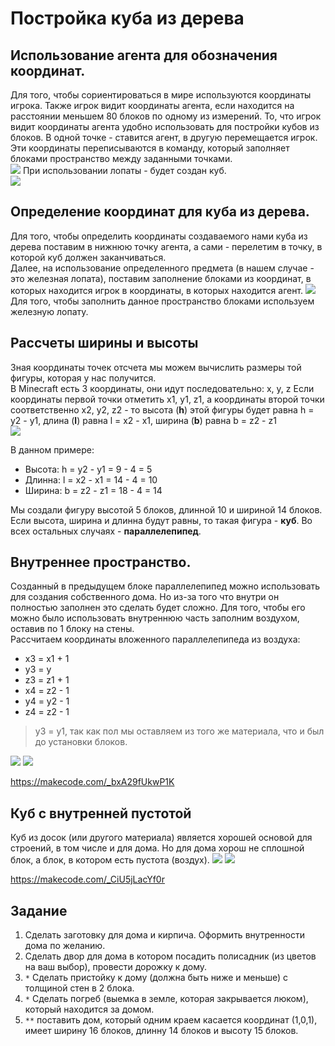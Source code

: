 # Постройка куба из дерева
## Использование агента для обозначения координат.
Для того, чтобы сориентироваться в мире используются координаты игрока. Также игрок видит координаты агента, если находится на расстоянии меньшем 80 блоков по одному из измерений.
То, что игрок видит координаты агента удобно использовать для постройки кубов из блоков. В одной точке - ставится агент, в другую перемещается игрок. Эти координаты переписываются в команду, который заполняет блоками пространство между заданными точками.  
<img src = "./img/coords13.jpg">
При использовании лопаты - будет создан куб.  
<img src = "./img/cube.jpg">



## Определение координат для куба из дерева.
Для того, чтобы определить координаты создаваемого нами куба из дерева поставим в нижнюю точку агента, а сами - перелетим в точку, в которой куб должен заканчиваться.  
Далее, на использование определенного предмета (в нашем случае - это железная лопата), поставим заполнение блоками из координат, в которых находится игрок в координаты, в которых находится агент.
<img src = "./img/Minecraft Education Edition1.jpg">
Для того, чтобы заполнить данное пространство блоками используем железную лопату.  



## Рассчеты ширины и высоты
Зная координаты точек отсчета мы можем вычислить размеры той фигуры, которая у нас получится.  
В Minecraft есть 3 координаты, они идут последовательно: x, y, z
Если координаты первой точки отметить x1, y1, z1, а координаты второй точки соответственно x2, y2, z2 - то высота (**h**) этой фигуры будет равна h = y2 - y1, длина (**l**) равна l = x2 - x1, ширина (**b**) равна b = z2 - z1  
<img src = "./img/Minecraft Education Edition2.jpg">  

В данном примере:
* Высота: h = y2 - y1 = 9 - 4 = 5
* Длинна: l = x2 - x1 = 14 - 4 = 10
* Ширина: b = z2 - z1 = 18 - 4 = 14

Мы создали фигуру высотой 5 блоков, длинной 10 и шириной 14 блоков.
Если высота, ширина и длинна будут равны, то такая фигура - **куб**. Во всех остальных случаях - **параллелепипед**.

## Внутреннее пространство.
Созданный в предыдущем блоке параллелепипед можно использовать для создания собственного дома. Но из-за того что внутри он полностью заполнен это сделать будет сложно. Для того, чтобы его можно было использовать внутреннюю часть заполним воздухом, оставив по 1 блоку на стены.  
Рассчитаем координаты вложенного параллелепипеда из воздуха:
* x3 = x1 + 1
* y3 = y
* z3 = z1 + 1
* x4 = z2 - 1
* y4 = y2 - 1
* z4 = z2 - 1
> y3 = y1, так как пол мы оставляем из того же материала, что и был до установки блоков.
<img src = "./img/Minecraft Education Edition3.jpg">  

<img src = "./img/block-fly.gif">  

https://makecode.com/_bxA29fUkwP1K



## Куб с внутренней пустотой
Куб из досок (или другого материала) является хорошей основой для строений, в том числе и для дома. Но для дома хорош не сплошной блок, а блок, в котором есть пустота (воздух).
<img src = "./img/coords_2.jpg">
<img src = "./img/coords_3.jpg">

<a href = "https://makecode.com/_CiU5jLacYf0r">https://makecode.com/_CiU5jLacYf0r</a>

## Задание
1. Сделать заготовку для дома и кирпича. Оформить внутренности дома по желанию.
2.  Сделать двор для дома в котором посадить полисадник (из цветов на ваш выбор), провести дорожку к дому.
3. `*` Сделать пристойку к дому (должна быть ниже и меньше) с толщиной стен в 2 блока.
4. `*` Сделать погреб (выемка в земле, которая закрывается люком), который находится за домом.
5. `**` поставить дом, который одним краем касается координат (1,0,1), имеет ширину 16 блоков, длинну 14 блоков и высоту 15 блоков.

